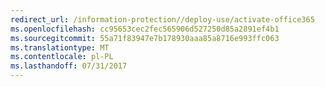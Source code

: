 ```yaml
---
redirect_url: /information-protection//deploy-use/activate-office365
ms.openlocfilehash: cc95653cec2fec565906d527250d85a2891ef4b1
ms.sourcegitcommit: 55a71f83947e7b178930aaa85a8716e993ffc063
ms.translationtype: MT
ms.contentlocale: pl-PL
ms.lasthandoff: 07/31/2017
---
```

